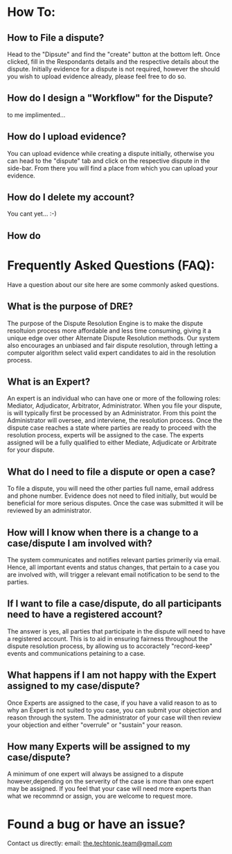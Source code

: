# How To:

## How to File a dispute?

Head to the "Dipsute" and find the "create" button at the bottom left. Once clicked, fill in the Respondants details and the respective details about the dispute. Initially evidence for a dispute is not required, however the should you wish to upload evidence already, please feel free to do so.

## How do I design a "Workflow" for the Dispute?

to me implimented...

## How do I upload evidence?

You can upload evidence while creating a dispute initially, otherwise you can head to the "dispute" tab and click on the respective dispute in the side-bar. From there you will find a place from which you can upload your evidence.

## How do I delete my account?

You cant yet... :-\)

## How do 

# Frequently Asked Questions (FAQ):
Have a question about our site here are some commonly asked questions.

## What is the purpose of DRE?

The purpose of the Dispute Resolution Engine is to make the dispute resoltuion process more affordable and less time consuming, giving it a unique edge over other Alternate Dispute Resolution methods. Our system also encourages an unbiased and fair dispute resolution, through letting a computer algorithm select valid expert candidates to aid in the resolution process.

## What is an Expert?

An expert is an individual who can have one or more of the following roles: Mediator, Adjudicator, Arbitrator, Administrator. When you file your dispute, is will typically first be processed by an Administrator. From this point the Administrator will oversee, and interviene, the resolution process. Once the dispute case reaches a state where parties are ready to proceed with the resolution process, experts will be assigned to the case. The experts assigned will be a fully qualified to either  Mediate, Adjudicate or Arbitrate for your dispute.

## What do I need to file a dispute or open a case?

To file a dispute, you will need the other parties full name, email address and phone number. Evidence does not need to filed initially, but would be beneficial for more serious disputes. Once the case was submitted it will be reviewed by an administrator.

## How will I know when there is a change to a case/dispute I am involved with?

The system communicates and notifies relevant parties primerily via email. Hence, all important events and status changes, that pertain to a case you are involved with, will trigger a relevant email notification to be send to the parties.

## If I want to file a case/dispute, do all participants need to have a registered account?

The answer is yes, all parties that participate in the dispute will need to have a registered account. This is to aid in ensuring fairness throughout the dispute resolution process, by allowing us to accoractely "record-keep" events and communications petaining to a case.

## What happens if I am not happy with the Expert assigned to my case/dispute?

Once Experts are assigned to the case, if you have a valid reason to as to why an Expert is not suited to you case, you can submit your objection and reason through the system. The administrator of your case will then review your objection and either "overrule" or "sustain" your reason.

## How many Experts will be assigned to my case/dispute?

A minimum of one expert will always be assigned to a dispute however,depending on the serverity of the case is more than one expert may be assigned. If you feel that your case will need more experts than what we recommnd or assign, you are welcome to request more.

# Found a bug or have an issue?
Contact us directly:
email: the.techtonic.team@gmail.com
